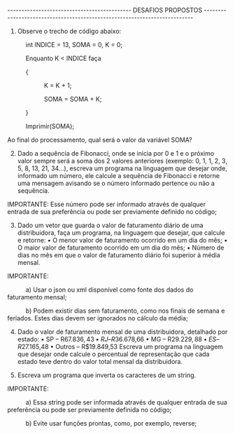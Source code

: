 -------------------------------------------- DESAFIOS PROPOSTOS --------------------------------------------------------------------------


1) Observe o trecho de código abaixo: 

      int INDICE = 13, SOMA = 0, K = 0; 

      Enquanto K < INDICE faça 

      { 

            K = K + 1;

            SOMA = SOMA + K;

      } 

      Imprimir(SOMA);

 

Ao final do processamento, qual será o valor da variável SOMA?

 

2) Dado a sequência de Fibonacci, onde se inicia por 0 e 1 e o próximo valor sempre será a soma dos 2 valores anteriores (exemplo: 0, 1, 1, 2, 3, 5, 8, 13, 21, 34...), escreva um programa na linguagem que desejar onde, informado um número, ele calcule a sequência de Fibonacci e retorne uma mensagem avisando se o número informado pertence ou não a sequência.

IMPORTANTE: Esse número pode ser informado através de qualquer entrada de sua preferência ou pode ser previamente definido no código;

 

3) Dado um vetor que guarda o valor de faturamento diário de uma distribuidora, faça um programa, na linguagem que desejar, que calcule e retorne: • O menor valor de faturamento ocorrido em um dia do mês; • O maior valor de faturamento ocorrido em um dia do mês; • Número de dias no mês em que o valor de faturamento diário foi superior à média mensal.

IMPORTANTE:

      a) Usar o json ou xml disponível como fonte dos dados do faturamento mensal;

      b) Podem existir dias sem faturamento, como nos finais de semana e feriados. Estes dias devem ser ignorados no cálculo da média;

 

4) Dado o valor de faturamento mensal de uma distribuidora, detalhado por estado: • SP – R$67.836,43 • RJ – R$36.678,66 • MG – R$29.229,88 • ES – R$27.165,48 • Outros – R$19.849,53 Escreva um programa na linguagem que desejar onde calcule o percentual de representação que cada estado teve dentro do valor total mensal da distribuidora.

 

5) Escreva um programa que inverta os caracteres de um string. 

 IMPORTANTE: 

      a) Essa string pode ser informada através de qualquer entrada de sua preferência ou pode ser previamente definida no código;

      b) Evite usar funções prontas, como, por exemplo, reverse;
